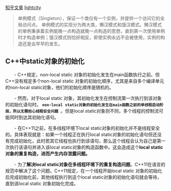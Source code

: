 [知乎文章](https://zhuanlan.zhihu.com/p/37469260)
[lightcity](https://github.com/Light-City/CPlusPlusThings/tree/master/design_pattern/singleton)

> 单例模式（Singleton），保证一个类仅有一个实例，并提供一个访问它的全局访问点。
单例模式的实现分为两大类，懒汉模式和饿汉模式。懒汉模式的单例秉承着实例能晚一点构造就晚一点构造的思想，直到第一次使用单例时才构造单例；饿汉模式则恰好相反，即使实例永远不会被使用，实例的构造还是会早早的发生。


## C++中static对象的初始化
　　- C++规定，non-local static 对象的初始化发生在main函数执行之前。但C++没有规定多个non-local static 对象的初始化顺序，尤其是来自多个编译单元的non-local static对象，他们的初始化顺序是随机的。

　　- 然而，对于local static 对象，其初始化发生在控制流第一次执行到该对象的初始化语句时。 **`non-local static对象的初始化发生在main函数之前的单线程启动阶段，所以无需担心线程安全问题 `**。但是local static对象则不同，多个线程的控制流可能同时到达其初始化语句。

　　- 在C++11之前，在多线程环境下local static对象的初始化并不是线程安全的。具体表现就是：如果一个线程正在执行local static对象的初始化语句但还没有完成初始化，此时若其它线程也执行到该语句，那么这个线程会认为自己是第一次执行该语句并进入该local static对象的构造函数中。这会造成这个**local static对象的重复构造，进而产生内存泄露问题。**

　　- 为了**解决local static对象在多线程环境下的重复构造问题**。C++11在语言的规范中解决了这个问题。C++11规定，在一个线程开始local static 对象的初始化后完成初始化前，其他线程执行到这个local static对象的初始化语句就会等待，直到该local static 对象初始化完成。

